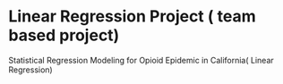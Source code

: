 # Linear Regression Project ( team based project)
Statistical Regression Modeling for Opioid Epidemic in California( Linear Regression)

